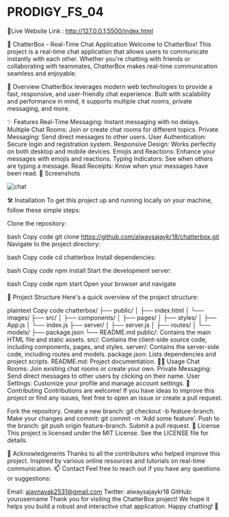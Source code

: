 # PRODIGY_FS_04

🔗Live Website Link : http://127.0.0.1:5500/index.html

💬 ChatterBox - Real-Time Chat Application
Welcome to ChatterBox! This project is a real-time chat application that allows users to communicate instantly with each other. Whether you're chatting with friends or collaborating with teammates, ChatterBox makes real-time communication seamless and enjoyable.

📖 Overview
ChatterBox leverages modern web technologies to provide a fast, responsive, and user-friendly chat experience. Built with scalability and performance in mind, it supports multiple chat rooms, private messaging, and more.

✨ Features
Real-Time Messaging: Instant messaging with no delays.
Multiple Chat Rooms: Join or create chat rooms for different topics.
Private Messaging: Send direct messages to other users.
User Authentication: Secure login and registration system.
Responsive Design: Works perfectly on both desktop and mobile devices.
Emojis and Reactions: Enhance your messages with emojis and reactions.
Typing Indicators: See when others are typing a message.
Read Receipts: Know when your messages have been read.
🎨 Screenshots


![chat](https://github.com/alwaysajaykr18/PRODIGY_FS_04/assets/172900370/c79ab513-54a6-4d90-b818-57fa7cd82af5)



🛠️ Installation
To get this project up and running locally on your machine, follow these simple steps:

Clone the repository:

bash
Copy code
git clone https://github.com/alwaysajaykr18/chatterbox.git
Navigate to the project directory:

bash
Copy code
cd chatterbox
Install dependencies:

bash
Copy code
npm install
Start the development server:

bash
Copy code
npm start
Open your browser and navigate 

📂 Project Structure
Here's a quick overview of the project structure:

plaintext
Copy code
chatterbox/
├── public/
│   ├── index.html
│   └── images/
├── src/
│   ├── components/
│   ├── pages/
│   ├── styles/
│   ├── App.js
│   └── index.js
├── server/
│   ├── server.js
│   ├── routes/
│   └── models/
├── package.json
└── README.md
public/: Contains the main HTML file and static assets.
src/: Contains the client-side source code, including components, pages, and styles.
server/: Contains the server-side code, including routes and models.
package.json: Lists dependencies and project scripts.
README.md: Project documentation.
👩‍💻 Usage
Chat Rooms: Join existing chat rooms or create your own.
Private Messaging: Send direct messages to other users by clicking on their name.
User Settings: Customize your profile and manage account settings.
📢 Contributing
Contributions are welcome! If you have ideas to improve this project or find any issues, feel free to open an issue or create a pull request.

Fork the repository.
Create a new branch: git checkout -b feature-branch.
Make your changes and commit: git commit -m 'Add some feature'.
Push to the branch: git push origin feature-branch.
Submit a pull request.
📜 License
This project is licensed under the MIT License. See the LICENSE file for details.

🌟 Acknowledgments
Thanks to all the contributors who helped improve this project.
Inspired by various online resources and tutorials on real-time communication.
📫 Contact
Feel free to reach out if you have any questions or suggestions:

Email: ajaynayak2531@gmail.com
Twitter: alwaysajaykr18
GitHub: yourusername
Thank you for visiting the ChatterBox project! We hope it helps you build a robust and interactive chat application. Happy chatting! 🚀
